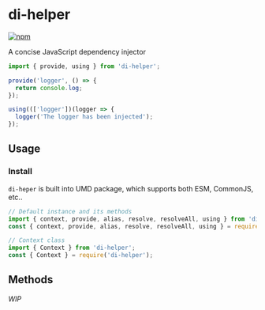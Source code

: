 # di-helper

<a href="http://npmjs.com/di-helper">
  <img src="https://img.shields.io/npm/v/di-helper.svg?style=flat-square" alt="npm">
</a>

A concise JavaScript dependency injector

```javascript
import { provide, using } from 'di-helper';

provide('logger', () => {
  return console.log;
});

using((['logger'])(logger => {
  logger('The logger has been injected');
});
```

## Usage

### Install

`di-heper` is built into UMD package, which supports both ESM, CommonJS, etc..

```javascript
// Default instance and its methods
import { context, provide, alias, resolve, resolveAll, using } from 'di-helper';
const { context, provide, alias, resolve, resolveAll, using } = require('di-helper');

// Context class
import { Context } from 'di-helper';
const { Context } = require('di-helper');
```

## Methods

_WIP_
